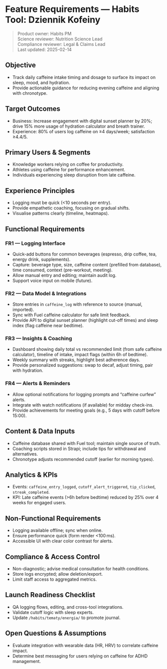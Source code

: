 # Feature Requirements — Habits Tool: Dziennik Kofeiny

> Product owner: Habits PM  
> Science reviewer: Nutrition Science Lead  
> Compliance reviewer: Legal & Claims Lead  
> Last updated: 2025-02-14

## Objective
- Track daily caffeine intake timing and dosage to surface its impact on sleep, mood, and hydration.
- Provide actionable guidance for reducing evening caffeine and aligning with chronotype.

## Target Outcomes
- Business: Increase engagement with digital sunset planner by 20%; drive 15% more usage of hydration calculator and breath trainer.
- Experience: 80% of users log caffeine on ≥4 days/week; satisfaction ≥4.4/5.

## Primary Users & Segments
- Knowledge workers relying on coffee for productivity.
- Athletes using caffeine for performance enhancement.
- Individuals experiencing sleep disruption from late caffeine.

## Experience Principles
- Logging must be quick (<10 seconds per entry).
- Provide empathetic coaching, focusing on gradual shifts.
- Visualise patterns clearly (timeline, heatmaps).

## Functional Requirements

### FR1 — Logging Interface
- Quick-add buttons for common beverages (espresso, drip coffee, tea, energy drink, supplements).
- Capture: beverage type, size, caffeine content (prefilled from database), time consumed, context (pre-workout, meeting).
- Allow manual entry and editing; maintain audit log.
- Support voice input on mobile (future).

### FR2 — Data Model & Integrations
- Store entries in `caffeine_log` with reference to source (manual, imported).
- Sync with Fuel caffeine calculator for safe limit feedback.
- Provide API to digital sunset planner (highlight cut-off times) and sleep index (flag caffeine near bedtime).

### FR3 — Insights & Coaching
- Dashboard showing daily total vs recommended limit (from safe caffeine calculator), timeline of intake, impact flags (within 6h of bedtime).
- Weekly summary with streaks, highlight best adherence days.
- Provide personalized suggestions: swap to decaf, adjust timing, pair with hydration.

### FR4 — Alerts & Reminders
- Allow optional notifications for logging prompts and “caffeine curfew” alerts.
- Integrate with watch notifications (if available) for midday check-ins.
- Provide achievements for meeting goals (e.g., 5 days with cutoff before 15:00).

## Content & Data Inputs
- Caffeine database shared with Fuel tool; maintain single source of truth.
- Coaching scripts stored in Strapi; include tips for withdrawal and alternatives.
- Chronotype adjusts recommended cutoff (earlier for morning types).

## Analytics & KPIs
- Events: `caffeine_entry_logged`, `cutoff_alert_triggered`, `tip_clicked`, `streak_completed`.
- KPI: Late caffeine events (>6h before bedtime) reduced by 25% over 4 weeks for engaged users.

## Non-Functional Requirements
- Logging available offline; sync when online.
- Ensure performance quick (form render <100 ms).
- Accessible UI with clear color contrast for alerts.

## Compliance & Access Control
- Non-diagnostic; advise medical consultation for health conditions.
- Store logs encrypted; allow deletion/export.
- Limit staff access to aggregated metrics.

## Launch Readiness Checklist
- QA logging flows, editing, and cross-tool integrations.
- Validate cutoff logic with sleep experts.
- Update `/habits/tematy/energia/` to promote journal.

## Open Questions & Assumptions
- Evaluate integration with wearable data (HR, HRV) to correlate caffeine impact.
- Determine best messaging for users relying on caffeine for ADHD management.
